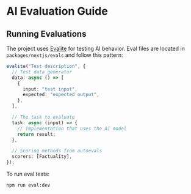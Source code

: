 # AI Evaluation Guide

## Running Evaluations

The project uses [Evalite](https://evalite.dev/) for testing AI behavior. Eval files are located in `packages/nextjs/evals` and follow this pattern:

```typescript
evalite("Test description", {
  // Test data generator
  data: async () => [
    {
      input: "test input",
      expected: "expected output",
    },
  ],

  // The task to evaluate
  task: async (input) => {
    // Implementation that uses the AI model
    return result;
  },

  // Scoring methods from autoevals
  scorers: [Factuality],
});
```

To run eval tests:

```sh
npm run eval:dev
```
